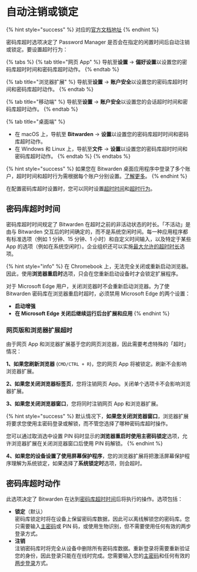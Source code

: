 # 自动注销或锁定

{% hint style="success" %}
对应的[官方文档地址](https://bitwarden.com/help/article/vault-timeout/)
{% endhint %}

密码库超时选项决定了 Password Manager 是否会在指定的闲置时间后自动注销或锁定。要设置超时行为：

{% tabs %}
{% tab title="网页 App" %}
导航至**设置** → **偏好设置**以设置您的密码库超时时间和密码库超时动作。
{% endtab %}

{% tab title="浏览器扩展" %}
导航至**设置** → **账户安全**以设置您的密码库超时时间和密码库超时动作。
{% endtab %}

{% tab title="移动端" %}
导航至**设置** → **账户安全**以设置您的会话超时时间和密码库超时动作。
{% endtab %}

{% tab title="桌面端" %}
* 在 macOS 上，导航至 **Bitwarden** → **设置**以设置您的密码库超时时间和密码库超时动作。
* 在 Windows 和 Linux 上，导航至**文件** → **设置**以设置您的密码库超时时间和密码库超时动作。
{% endtab %}
{% endtabs %}

{% hint style="success" %}
如果您在 Bitwarden 桌面应用程序中登录了多个账户，超时时间和超时行为需根据每个账户分别设置。[了解更多](more-log-in-options/account-switching.md)。
{% endhint %}

在配置密码库超时设置时，您可以同时设置[超时时间](vault-timeout-options.md#vault-timeout)和[超时行为](vault-timeout-options.md#vault-timeout-action)。

## 密码库超时时间 <a href="#vault-timeout" id="vault-timeout"></a>

密码库超时时间规定了 Bitwarden 在超时之前的非活动状态的时长。「不活动」是由与 Bitwarden 交互后的时间确定的，而不是系统空闲时间。每一种应用程序都有标准选项（例如 1 分钟、15 分钟、1 小时）和自定义时间输入，以及特定于某些 App 的选项（例如在系统空闲时）。企业组织还可以实施[最大允许的超时时长](../../organizations/enterprise-policies.md#vault-timeout)选项。

{% hint style="info" %}
在 Chromebook 上，无法完全关闭或重新启动浏览器。因此，使用**浏览器重启时**选项，只会在您重新启动设备时才会锁定扩展程序。

对于 Microsoft Edge 用户，关闭浏览器时不会重新启动浏览器。为了使 Bitwarden 密码库在浏览器重启时超时，必须禁用 Microsoft Edge 的两个设置：

* **启动增强**
* **在 Microsoft Edge 关闭后继续运行后台扩展和应用**
{% endhint %}

### 网页版和浏览器扩展超时 <a href="#web-and-browser-extension-timeouts" id="web-and-browser-extension-timeouts"></a>

由于网页 App 和浏览器扩展基于您的网页浏览器，因此需要考虑特殊的「超时」情况：

**1、如果您刷新浏览器** (`CMD/CTRL + R`)，您的网页 App 将被锁定。刷新不会影响浏览器扩展。

**2、如果您关闭浏览器标签页**，您将注销网页 App。关闭单个选项卡不会影响浏览器扩展。

**3、如果您关闭浏览器窗口**，您将同时注销网页 App 和浏览器扩展。

{% hint style="success" %}
默认情况下，**如果您关闭浏览器窗口**，浏览器扩展将要求您使用主密码登录或解锁，而不管您选择了哪种密码库超时操作。

您可以通过取消选中设置 PIN 码时显示的**浏览器重启时使用主密码锁定**选项，允许浏览器扩展在关闭浏览器窗口后使用 PIN 码解锁。
{% endhint %}

**4、如果您的设备设置了使用屏幕保护程序**，您的浏览器扩展将把激活屏幕保护程序理解为系统锁定，如果选择了**系统锁定时**选项，则会超时。

## 密码库超时动作 <a href="#vault-timeout-action" id="vault-timeout-action"></a>

此选项决定了 Bitwarden 在达到[密码库超时](vault-timeout-options.md#vault-timeout)[时间](vault-timeout-options.md#vault-timeout)后将执行的操作。选项包括：

* **锁定**（默认）\
  密码库锁定时将在设备上保留密码库数据，因此可以离线解锁您的密码库。您只需要输入[主密码](your-master-password.md)或 PIN 码，或使用生物识别，但不需要使用任何有效的两步登录方式。
* **注销**\
  注销密码库时将完全从设备中删除所有密码库数据。重新登录将需要重新验证您的身份，因此登录只能在在线时完成。您需要输入您的[主密码](your-master-password.md)和任何有效的[两步登录](../two-step-login/setup-guides/two-step-login-methods.md)方式。
